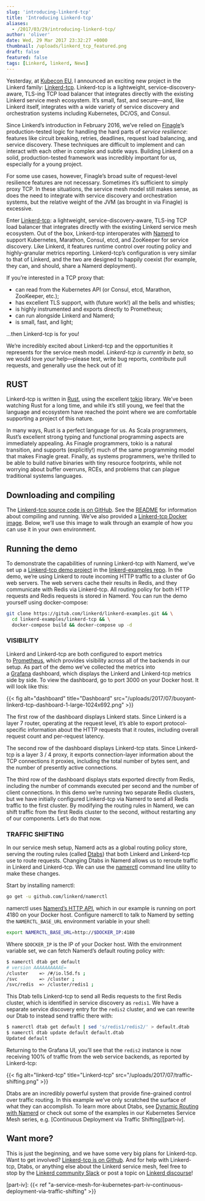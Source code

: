 ```yaml
---
slug: 'introducing-linkerd-tcp'
title: 'Introducing Linkerd-tcp'
aliases:
  - /2017/03/29/introducing-linkerd-tcp/
author: 'oliver'
date: Wed, 29 Mar 2017 23:32:27 +0000
thumbnail: /uploads/linkerd_tcp_featured.png
draft: false
featured: false
tags: [Linkerd, linkerd, News]
---
```


Yesterday, at [Kubecon EU](http://events17.linuxfoundation.org/events/kubecon-and-cloudnativecon-europe), I announced an exciting new project in the Linkerd family: [Linkerd-tcp](https://github.com/linkerd/linkerd-tcp). Linkerd-tcp is a lightweight, service-discovery-aware, TLS-ing TCP load balancer that integrates directly with the existing Linkerd service mesh ecosystem. It’s small, fast, and secure—and, like Linkerd itself, integrates with a wide variety of service discovery and orchestration systems including Kubernetes, DC/OS, and Consul.

Since Linkerd’s introduction in February 2016, we’ve relied on [Finagle](https://twitter.github.io/finagle/)’s production-tested logic for handling the hard parts of *service resilience*: features like circuit breaking, retries, deadlines, request load balancing, and service discovery. These techniques are difficult to implement and can interact with each other in complex and subtle ways. Building Linkerd on a solid, production-tested framework was incredibly important for us, especially for a young project.

For some use cases, however, Finagle’s broad suite of request-level resilience features are not necessary. Sometimes it’s sufficient to simply proxy TCP. In these situations, the service mesh model still makes sense, as does the need to integrate with service discovery and orchestration systems, but the relative weight of the JVM (as brought in via Finagle) is excessive.

Enter [Linkerd-tcp](https://github.com/linkerd/linkerd-tcp): a lightweight, service-discovery-aware, TLS-ing TCP load balancer that integrates directly with the existing Linkerd service mesh ecosystem. Out of the box, Linkerd-tcp interoperates with [Namerd](https://linkerd.io/in-depth/namerd/) to support Kubernetes, Marathon, Consul, etcd, and ZooKeeper for service discovery. Like Linkerd, it features runtime control over routing policy and highly-granular metrics reporting. Linkerd-tcp’s configuration is very similar to that of Linkerd, and the two are designed to happily coexist (for example, they can, and should, share a Namerd deployment).

If you’re interested in a TCP proxy that:

- can read from the Kubernetes API (or Consul, etcd, Marathon, ZooKeeper, etc.);
- has excellent TLS support, with (future work!) all the bells and whistles;
- is highly instrumented and exports directly to Prometheus;
- can run alongside Linkerd and Namerd;
- is small, fast, and light;

…then Linkerd-tcp is for you!

We’re incredibly excited about Linkerd-tcp and the opportunities it represents for the service mesh model. *Linkerd-tcp is currently in beta*, so we would love *your* help—please test, write bug reports, contribute pull requests, and generally use the heck out of it!

## RUST

Linkerd-tcp is written in [Rust](https://www.rust-lang.org/), using the excellent [tokio](https://github.com/tokio-rs/tokio) library. We’ve been watching Rust for a long time, and while it’s still young, we feel that the language and ecosystem have reached the point where we are comfortable supporting a project of this nature.

In many ways, Rust is a perfect language for us. As Scala programmers, Rust’s excellent strong typing and functional programming aspects are immediately appealing. As Finagle programmers, tokio is a natural transition, and supports (explicitly!) much of the same programming model that makes Finagle great. Finally, as systems programmers, we’re thrilled to be able to build native binaries with tiny resource footprints, while not worrying about buffer overruns, RCEs, and problems that can plague traditional systems languages.

## Downloading and compiling

The [Linkerd-tcp source code is on GitHub](https://github.com/linkerd/linkerd-tcp). See the [README](https://github.com/linkerd/linkerd-tcp/blob/master/README.md#quickstart) for information about compiling and running. We’ve also provided a [Linkerd-tcp Docker image](https://hub.docker.com/r/linkerd/linkerd-tcp/). Below, we’ll use this image to walk through an example of how you can use it in your own environment.

## Running the demo

To demonstrate the capabilities of running Linkerd-tcp with Namerd, we’ve set up a [Linkerd-tcp demo project](https://github.com/linkerd/linkerd-examples/tree/master/linkerd-tcp) in the [linkerd-examples repo](https://github.com/linkerd/linkerd-examples). In the demo, we’re using Linkerd to route incoming HTTP traffic to a cluster of Go web servers. The web servers cache their results in Redis, and they communicate with Redis via Linkerd-tcp. All routing policy for both HTTP requests and Redis requests is stored in Namerd. You can run the demo yourself using docker-compose:

```bash
git clone https://gitub.com/linkerd/linkerd-examples.git && \
  cd linkerd-examples/linkerd-tcp && \
  docker-compose build && docker-compose up -d
```

### VISIBILITY

Linkerd and Linkerd-tcp are both configured to export metrics to [Prometheus](https://prometheus.io/), which provides visibility across all of the backends in our setup. As part of the demo we’ve collected the metrics into a [Grafana](https://grafana.com/) dashboard, which displays the Linkerd and Linkerd-tcp metrics side by side. To view the dashboard, go to port 3000 on your Docker host. It will look like this:

{{< fig
  alt="dashboard"
  title="Dashboard"
  src="/uploads/2017/07/buoyant-linkerd-tcp-dashboard-1-large-1024x692.png" >}}

The first row of the dashboard displays Linkerd stats. Since Linkerd is a layer 7 router, operating at the request level, it’s able to export protocol-specific information about the HTTP requests that it routes, including overall request count and per-request latency.

The second row of the dashboard displays Linkerd-tcp stats. Since Linkerd-tcp is a layer 3 / 4 proxy, it exports connection-layer information about the TCP connections it proxies, including the total number of bytes sent, and the number of presently active connections.

The third row of the dashboard displays stats exported directly from Redis, including the number of commands executed per second and the number of client connections. In this demo we’re running two separate Redis clusters, but we have initially configured Linkerd-tcp via Namerd to send all Redis traffic to the first cluster. By modifying the routing rules in Namerd, we can shift traffic from the first Redis cluster to the second, without restarting any of our components. Let’s do that now.

### TRAFFIC SHIFTING

In our service mesh setup, Namerd acts as a global routing policy store, serving the routing rules (called [Dtabs](https://linkerd.io/in-depth/dtabs/)) that both Linkerd and Linkerd-tcp use to route requests. Changing Dtabs in Namerd allows us to reroute traffic in Linkerd and Linkerd-tcp. We can use the [namerctl](https://github.com/linkerd/namerctl) command line utility to make these changes.

Start by installing namerctl:

```bash
go get -u github.com/linkerd/namerctl
```

namerctl uses [Namerd’s HTTP API](https://linkerd.io/config/0.9.1/namerd/index.html#http-controller), which in our example is running on port 4180 on your Docker host. Configure namerctl to talk to Namerd by setting the `NAMERCTL_BASE_URL` environment variable in your shell:

```bash
export NAMERCTL_BASE_URL=http://$DOCKER_IP:4180
```

Where `$DOCKER_IP` is the IP of your Docker host. With the environment variable set, we can fetch Namerd’s default routing policy with:

```bash
$ namerctl dtab get default
# version AAAAAAAAAAE=
/cluster    => /#/io.l5d.fs ;
/svc        => /cluster ;
/svc/redis  => /cluster/redis1 ;
```

This Dtab tells Linkerd-tcp to send all Redis requests to the first Redis cluster, which is identified in service discovery as `redis1`. We have a separate service discovery entry for the `redis2` cluster, and we can rewrite our Dtab to instead send traffic there with:

<!-- markdownlint-disable MD014 -->
```bash
$ namerctl dtab get default | sed 's/redis1/redis2/' > default.dtab
$ namerctl dtab update default default.dtab
Updated default
```
<!-- markdownlint-enable MD014 -->

Returning to the Grafana UI, you’ll see that the `redis2` instance is now receiving 100% of traffic from the web service backends, as reported by Linkerd-tcp:

{{< fig
  alt="linkerd-tcp"
  title="Linkerd-tcp"
  src="/uploads/2017/07/traffic-shifting.png" >}}

Dtabs are an incredibly powerful system that provide fine-grained control over traffic routing. In this example we’ve only scratched the surface of what they can accomplish. To learn more about Dtabs, see [Dynamic Routing with Namerd](/2016/05/04/real-world-microservices-when-services-stop-playing-well-and-start-getting-real/#dynamic-routing-with-namerd) or check out some of the examples in our Kubernetes Service Mesh series, e.g. [Continuous Deployment via Traffic Shifting][part-iv].

## Want more?

This is just the beginning, and we have some very big plans for Linkerd-tcp. Want to get involved? [Linkerd-tcp is on Github](https://github.com/linkerd/linkerd-tcp). And for help with Linkerd-tcp, Dtabs, or anything else about the Linkerd service mesh, feel free to stop by the [Linkerd community Slack](https://slack.linkerd.io/) or post a topic on [Linkerd discourse](https://discourse.linkerd.io/)!

[part-iv]: {{< ref "a-service-mesh-for-kubernetes-part-iv-continuous-deployment-via-traffic-shifting" >}}
